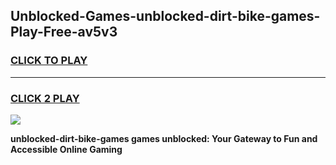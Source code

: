 
## Unblocked-Games-unblocked-dirt-bike-games-Play-Free-av5v3
<h3>
<a href="https://premium76.site?title=unblocked-dirt-bike-games&ref=21A">CLICK TO PLAY</a></h3>
<hr>

<h3>
<a href="https://premium76.site?title=unblocked-dirt-bike-games&ref=21A">CLICK 2 PLAY</a>
  
</h3>

<a href="https://premium76.site?title=unblocked-dirt-bike-games&ref=21A"><img src="https://clearcache.store/games.png"></a>


**unblocked-dirt-bike-games games unblocked: Your Gateway to Fun and Accessible Online Gaming**
